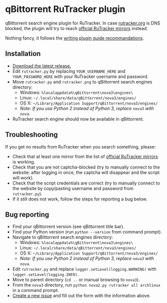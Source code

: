 qBittorrent RuTracker plugin
===============================

qBittorrent search engine plugin for RuTracker. In case [rutracker.org](https://rutracker.org) is DNS blocked, the plugin will try to reach [official RuTracker mirrors](http://rutracker.wiki/%D0%A7%D1%82%D0%BE_%D0%B4%D0%B5%D0%BB%D0%B0%D1%82%D1%8C,_%D0%B5%D1%81%D0%BB%D0%B8_%D0%B2%D0%B0%D0%BC_%D0%B7%D0%B0%D0%B1%D0%BB%D0%BE%D0%BA%D0%B8%D1%80%D0%BE%D0%B2%D0%B0%D0%BD_%D0%B4%D0%BE%D1%81%D1%82%D1%83%D0%BF_%D0%BD%D0%B0_rutracker.org#.D0.97.D0.B5.D1.80.D0.BA.D0.B0.D0.BB.D0.B0_rutracker.org) instead.

Nothing fancy, it follows the [writing plugin guide recommandations](https://github.com/qbittorrent/search-plugins/wiki/How-to-write-a-search-plugin).

Installation
------------
* [Download the latest release.](https://github.com/Skymirrh/qBittorrent-RuTracker-plugin/releases/latest)
* Edit `rutracker.py` by replacing `YOUR_USERNAME_HERE` and `YOUR_PASSWORD_HERE` with your RuTracker username and password.
* Move `rutracker.py` and `rutracker.png` to qBittorrent search engines directory:
  * Windows: `%localappdata%\qBittorrent\nova3\engines\`
  * Linux: `~/.local/share/data/qBittorrent/nova3/engines/`
  * OS X: `~/Library/Application Support/qBittorrent/nova3/engines/`
  * *Note: If you use Python 2 instead of Python 3, replace `nova3` with `nova`.*
* RuTracker search engine should now be available in qBittorrent.

Troubleshooting
---------------
If you get no results from RuTracker when you search something, please:
  * Check that at least one mirror from the list of [official RuTracker mirrors](http://rutracker.wiki/%D0%A7%D1%82%D0%BE_%D0%B4%D0%B5%D0%BB%D0%B0%D1%82%D1%8C,_%D0%B5%D1%81%D0%BB%D0%B8_%D0%B2%D0%B0%D0%BC_%D0%B7%D0%B0%D0%B1%D0%BB%D0%BE%D0%BA%D0%B8%D1%80%D0%BE%D0%B2%D0%B0%D0%BD_%D0%B4%D0%BE%D1%81%D1%82%D1%83%D0%BF_%D0%BD%D0%B0_rutracker.org#.D0.97.D0.B5.D1.80.D0.BA.D0.B0.D0.BB.D0.B0_rutracker.org) is working.
  * Check that you are not captcha-blocked (try to manually connect to the website: after logging in once, the captcha will disappear and the script will work).
  * Check that the script credentials are correct (try to manually connect to the website by copy/pasting username and password from `rutracker.py`).
  * If it still does not work, follow the steps for reporting a bug below.

Bug reporting
-------------
* Find your qBittorrent version (see qBittorrent title bar).
* Find your Python version (run `python --version` from command prompt).
* Navigate to qBittorrent search engines directory:
  * Windows: `%localappdata%\qBittorrent\nova3\engines\`
  * Linux: `~/.local/share/data/qBittorrent/nova3/engines/`
  * OS X: `~/Library/Application Support/qBittorrent/nova3/engines/`
  * *Note: If you use Python 2 instead of Python 3, replace `nova3` with `nova`.*
* Edit `rutracker.py` and replace `logger.setLevel(logging.WARNING)` with `logger.setLevel(logging.INFO)`.
* Move to parent directory (`cd ..` or manual browsing to `nova3`).
* From the `nova3` directory, run `python nova2.py rutracker all archlinux` in a command prompt.
* [Create a new issue](https://github.com/Skymirrh/qBittorrent-RuTracker-plugin/issues/new) and fill out the form with the information above.